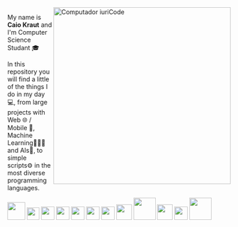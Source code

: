 <img src="https://image.freepik.com/free-vector/happy-freelancer-with-computer-home-young-man-sitting-armchair-using-laptop-chatting-online-smiling-vector-illustration-distance-work-online-learning-freelance_74855-8401.jpg" min-width="400px" max-width="400px" width="400px" align="right" alt="Computador iuriCode">

<p align="left">My name is <strong>Caio Kraut</strong> and I'm Computer Science Studant 🎓</p>

<p align="left">
  In this repository you will find a little of the things I do in my day 💻, from large projects with Web 🌐 / Mobile 📱, Machine Learning👨🏻‍💻 and AIs🤖, to simple scripts⚙️ in the most diverse programming languages.
</p>
<p align="left">
  <img src="https://upload.wikimedia.org/wikipedia/commons/6/61/HTML5_logo_and_wordmark.svg" width="40px"/>
  <img src="https://upload.wikimedia.org/wikipedia/commons/d/d5/CSS3_logo_and_wordmark.svg" width="28px"/>
  <img src="https://focusnfe.com.br/wp-content/themes/novo-focus-nfe/novo/img/exemplos-de-codigo/java-topo.svg" width="30px"/>
  <img src="https://upload.wikimedia.org/wikipedia/commons/6/6a/JavaScript-logo.png" width="30px"/>
  <img src="https://seeklogo.com/images/C/c-sharp-c-logo-02F17714BA-seeklogo.com.png" width="30px"/>
  <img src="https://raw.githubusercontent.com/isocpp/logos/master/cpp_logo.png" width="30px"/>
  <img src="https://seeklogo.com/images/N/nodejs-logo-FBE122E377-seeklogo.com.png" width="30px"/>
  <img src="https://devkico.itexto.com.br/wp-content/uploads/2014/08/spring-boot-project-logo.png" width="35px"/>
  <img src="https://i0.wp.com/w3b.com.br/wp-content/uploads/2013/07/logo-php.png?ssl=1" width="50px"/>
  <img src="https://i.ibb.co/nkfVSM6/kisspng-python-javascript-logo-clojure-python-logo-download-5b4ba7062cea30-575890131531684614184.png" width="35px"/>
  <img src="https://upload.wikimedia.org/wikipedia/commons/d/d7/Android_robot.svg" width="30px"/>
  <img src="https://upload.wikimedia.org/wikipedia/commons/a/a7/React-icon.svg" width=50px"/>
</p>  
